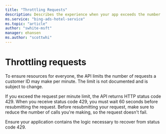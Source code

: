 ```yaml
---
title: "Throttling Requests"
description: Describes the experience when your app exceeds the number of requests per minute that your app may  make.
ms.service: "bing-ads-hotel-service"
ms.topic: "article"
author: "swhite-msft"
manager: ehansen
ms.author: "scottwhi"
---
```


# Throttling requests

To ensure resources for everyone, the API limits the number of requests a customer ID may make per minute. The limit is not documented and is subject to change.

If you exceed the request per minute limit, the API returns HTTP status code 429. When you receive status code 429, you must wait 60 seconds before resubmitting the request. Before resubmitting your request, make sure to reduce the number of calls you're making, so the request doesn't fail.

Ensure your application contains the logic necessary to recover from status code 429.
